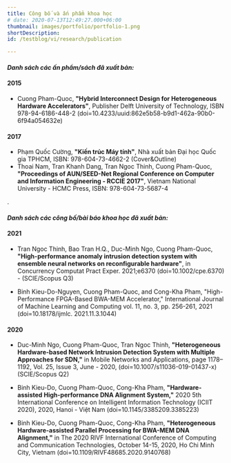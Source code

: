 ```yaml
---
title: Công bố và ấn phẩm khoa học
# date: 2020-07-13T12:49:27.000+06:00
thumbnail: images/portfolio/portfolio-1.png
shortDescription: 
id: /testblog/vi/research/publication

---
```

#### *Danh sách các ấn phẩm/sách đã xuất bản:*
#### 2015

+ Cuong Pham-Quoc, **"Hybrid Interconnect Design for Heterogeneous Hardware Accelerators"**, Publisher Delft University of Technology, ISBN 978-94-6186-448-2 (doi=10.4233/uuid:862e5b58-b9d1-462a-90b0-6f94a054632e)

#### 2017

+ Phạm Quốc Cường, **"Kiến trúc Máy tính"**, Nhà xuất bản Đại học Quốc gia TPHCM, ISBN: 978-604-73-4662-2 (Cover&Outline)
+ Thoai Nam, Tran Khanh Dang, Tran Ngoc Thinh, Cuong Pham-Quoc, **"Proceedings of AUN/SEED-Net Regional Conference on Computer and Information Engineering - RCCIE 2017"**, Vietnam National University - HCMC Press, ISBN: 978-604-73-5687-4

.

#### *Danh sách các công bố/bài báo khoa học đã xuất bản:*

#### 2021

+ Tran Ngoc Thinh, Bao Tran H.Q., Duc-Minh Ngo, Cuong Pham-Quoc, **"High-performance anomaly intrusion detection system with ensemble neural networks on reconfigurable hardware"**, in Concurrency Computat Pract Exper. 2021;e6370 (doi=10.1002/cpe.6370) - (SCIE/Scopus Q3)

+ Binh Kieu-Do-Nguyen, Cuong Pham-Quoc, and Cong-Kha Pham, "High-Performance FPGA-Based BWA-MEM Accelerator," International Journal of Machine Learning and Computing vol. 11, no. 3, pp. 256-261, 2021 (doi=10.18178/ijmlc. 2021.11.3.1044)

#### 2020

+ Duc-Minh Ngo, Cuong Pham-Quoc, Tran Ngoc Thinh, **"Heterogeneous Hardware-based Network Intrusion Detection System with Multiple Approaches for SDN,"** in Mobile Networks and Applications, page 1178–1192, Vol. 25, Issue 3, June - 2020, (doi=10.1007/s11036-019-01437-x) (SCIE/Scopus Q2)

+ Binh Kieu-Do, Cuong Pham-Quoc, Cong-Kha Pham, **"Hardware-assisted High-performance DNA Alignment System,"** 2020 5th International Conference on Intelligent Information Technology (ICIIT 2020), 2020, Hanoi - Việt Nam (doi=10.1145/3385209.3385223)

+ Binh Kieu-Do, Cuong Pham-Quoc, Cong-Kha Pham, **"Heterogeneous Hardware-assisted Parallel Processing for BWA-MEM DNA Alignment,"** in The 2020 RIVF International Conference of Computing and Communication Technologies, October 14-15, 2020, Ho Chi Minh City, Vietnam (doi=10.1109/RIVF48685.2020.9140768)

